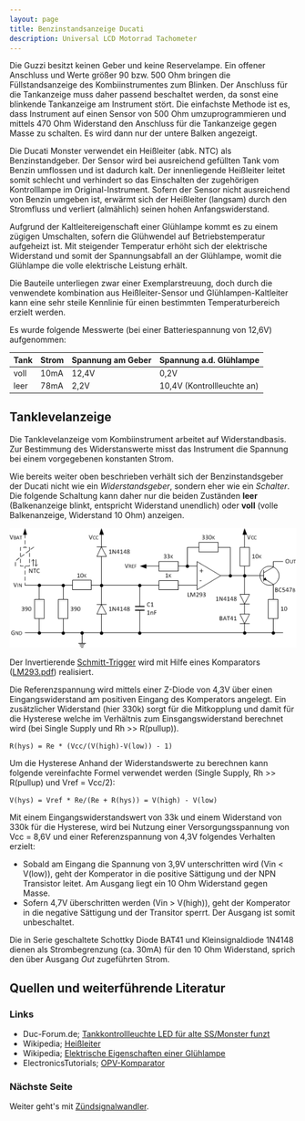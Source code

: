 ```yaml
---
layout: page
title: Benzinstandsanzeige Ducati
description: Universal LCD Motorrad Tachometer
---
```


Die Guzzi besitzt keinen Geber und keine Reservelampe. Ein offener Anschluss und Werte größer 90 bzw. 500 Ohm bringen die Füllstandsanzeige des Kombiinstrumentes zum Blinken. Der Anschluss für die Tankanzeige muss daher passend beschaltet werden, da sonst eine blinkende Tankanzeige am Instrument stört. Die einfachste Methode ist es, dass Instrument auf einen Sensor von 500 Ohm umzuprogrammieren und mittels 470 Ohm Widerstand den Anschluss für die Tankanzeige gegen Masse zu schalten. Es wird dann nur der untere Balken angezeigt.

Die Ducati Monster verwendet ein Heißleiter (abk. NTC) als Benzinstandgeber. Der Sensor wird bei ausreichend gefüllten Tank vom Benzin umflossen und ist dadurch kalt. Der innenliegende Heißleiter leitet somit schlecht und verhindert so das Einschalten der zugehörigen Kontrolllampe im Original-Instrument. Sofern der Sensor nicht ausreichend von Benzin umgeben ist, erwärmt sich der Heißleiter (langsam) durch den Stromfluss und verliert (almählich) seinen hohen Anfangswiderstand.

Aufgrund der Kaltleitereigenschaft einer Glühlampe kommt es zu einem zügigen Umschalten, sofern die Glühwendel auf Betriebstemperatur aufgeheizt ist. Mit steigender Temperatur erhöht sich der elektrische Widerstand und somit der Spannungsabfall an der Glühlampe, womit die Glühlampe die volle elektrische Leistung erhält. 

Die Bauteile unterliegen zwar einer Exemplarstreuung, doch durch die venwendete kombination aus Heißleiter-Sensor und Glühlampen-Kaltleiter kann eine sehr steile Kennlinie für einen bestimmten Temperaturbereich erzielt werden. 

Es wurde folgende Messwerte (bei einer Batteriespannung von 12,6V) aufgenommen:

Tank | Strom | Spannung am Geber | Spannung a.d. Glühlampe
---- | ----- | ----------------- | --------------------------
voll | 10mA  | 12,4V             | 0,2V
leer | 78mA  | 2,2V              | 10,4V (Kontrollleuchte an)

## Tanklevelanzeige
Die Tanklevelanzeige vom Kombiinstrument arbeitet auf Widerstandbasis. Zur Bestimmung des Widerstanswerte misst das Instrument die Spannung bei einem vorgegebenen konstanten Strom.

Wie bereits weiter oben beschrieben verhält sich der Benzinstandsgeber der Ducati nicht wie ein _Widerstandsgeber_, sondern eher wie ein _Schalter_. Die folgende Schaltung kann daher nur die beiden Zuständen **leer** (Balkenanzeige blinkt, entspricht Widerstand unendlich) oder **voll** (volle Balkenanzeige, Widerstand 10 Ohm) anzeigen. 

![Benzinstandsanzeige](../images/Benzinstandsanzeige_2.png)

Der Invertierende [Schmitt-Trigger](http://de.wikipedia.org/wiki/Schmitt-Trigger) wird mit Hilfe eines Komparators ([LM293.pdf](http://www.ti.com/lit/ds/symlink/lm393a.pdf)) realisiert.

Die Referenzspannung wird mittels einer Z-Diode von 4,3V über einen Eingangswiderstand am positiven Eingang des Komperators angelegt. Ein zusätzlicher Widerstand (hier 330k) sorgt für die Mitkopplung und damit für die Hysterese welche im Verhältnis zum Einsgangswiderstand berechnet wird (bei Single Supply und Rh >> R(pullup)).

    R(hys) = Re * (Vcc/(V(high)-V(low)) - 1)

Um die Hysterese Anhand der Widerstandswerte zu berechnen kann folgende vereinfachte Formel verwendet werden (Single Supply, Rh >> R(pullup) und Vref = Vcc/2):

    V(hys) = Vref * Re/(Re + R(hys)) = V(high) - V(low)

Mit einem Eingangswiderstandswert von 33k und einem Widerstand von 330k für die Hysterese, wird bei Nutzung einer Versorgungsspannung von Vcc = 8,6V und einer Referenzspannung von 4,3V folgendes Verhalten erzielt:
- Sobald am Eingang die Spannung von 3,9V unterschritten wird (Vin < V(low)), geht der Komperator in die positive Sättigung und der NPN Transistor leitet. Am Ausgang liegt ein 10 Ohm Widerstand gegen Masse.
- Sofern 4,7V überschritten werden (Vin > V(high)), geht der Komperator in die negative Sättigung und der Transitor sperrt. Der Ausgang ist somit unbeschaltet.

Die in Serie geschaltete Schottky Diode BAT41 und Kleinsignaldiode 1N4148 dienen als Strombegrenzung (ca. 30mA) für den 10 Ohm Widerstand, sprich den über Ausgang _Out_ zugeführten Strom.

## Quellen und weiterführende Literatur

### Links
- Duc-Forum.de; [Tankkontrollleuchte LED für alte SS/Monster funzt](http://www.duc-forum.de/thread.php?threadid=71131)
- Wikipedia; [Heißleiter](https://de.wikipedia.org/wiki/Hei%C3%9Fleiter)
- Wikipedia; [Elektrische Eigenschaften einer Glühlampe](https://de.wikipedia.org/wiki/Gl%C3%BChlampe#Elektrische_Eigenschaften)
- ElectronicsTutorials; [OPV-Komparator](https://www.electronics-tutorials.ws/de/operationsverstarker/opamp-komparator.html)

### Nächste Seite
Weiter geht's mit [Zündsignalwandler](zuendsignalwandler_1.html).
